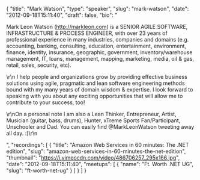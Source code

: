 {
  "title": "Mark Watson",
  "type": "speaker",
  "slug": "mark-watson",
  "date": "2012-09-18T15:11:40",
  "draft": false,
  "bio": "<p>Mark Leon Watson (http://markleon.com) is a SENIOR AGILE SOFTWARE, INFRASTRUCTURE & PROCESS ENGINEER, with over 23 years of professional experience in many industries, companies and domains (e.g. accounting, banking, consulting, education, entertainment, environment, finance, identity, insurance, geographic, government, inventory/warehouse management, IT, loans, management, mapping, marketing, media, oil & gas, retail, sales, security, etc). </p><p>\r\n I help people and organizations grow by providing effective business solutions using agile, pragmatic and lean software engineering methods bound with my many years of domain wisdom & expertise. I look forward to speaking with you about any exciting opportunities that will allow me to contribute to your success, too! </p><p> \r\nOn a personal note I am also a Lean Thinker, Entrepreneur, Artist, Musician (guitar, bass, drums), Hunter, xTreme Sports Fan/Participant, Unschooler and Dad. You can easily find @MarkLeonWatson tweeting away all day. :)\r\n</p>",
  "recordings": [
    {
      "title": "Amazon Web Services in 60 minutes: The .NET edition",
      "slug": "amazon-web-services-in-60-minutes-the-net-edition",
      "thumbnail": "https://i.vimeocdn.com/video/486706257_295x166.jpg",
      "date": "2012-09-18T15:11:40",
      "meetups": [
        {
          "name": "Ft. Worth .NET UG",
          "slug": "ft-worth-net-ug"
        }
      ]
    }
  ]
}